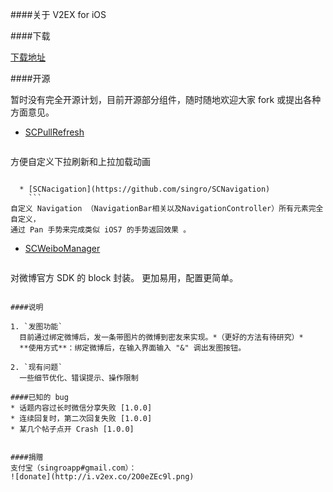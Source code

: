 ####关于
V2EX for iOS


####下载

[下载地址](https://itunes.apple.com/us/app/v2ex-chuang-yi-gong-zuo-zhe/id898181535?ls=1&mt=8)

####开源

暂时没有完全开源计划，目前开源部分组件，随时随地欢迎大家 fork 或提出各种方面意见。

  * [SCPullRefresh](https://github.com/singro/SCPullRefresh)  
    ```
方便自定义下拉刷新和上拉加载动画
```

  * [SCNacigation](https://github.com/singro/SCNavigation) 
    ```
自定义 Navigation （NavigationBar相关以及NavigationController）所有元素完全自定义，
通过 Pan 手势来完成类似 iOS7 的手势返回效果 。
```

  * [SCWeiboManager](https://github.com/singro/SCWeiboManager) 
    ```
对微博官方 SDK 的 block 封装。 更加易用，配置更简单。
```

####说明

1. `发图功能`
  目前通过绑定微博后，发一条带图片的微博到密友来实现。*（更好的方法有待研究）*
  **使用方式**：绑定微博后，在输入界面输入 "&" 调出发图按钮。

2. `现有问题`
  一些细节优化、错误提示、操作限制

####已知的 bug
* 话题内容过长时微信分享失败 [1.0.0]
* 连续回复时，第二次回复失败 [1.0.0]
* 某几个帖子点开 Crash [1.0.0]


####捐赠
支付宝（singroapp#gmail.com）：
![donate](http://i.v2ex.co/2O0eZEc9l.png)

